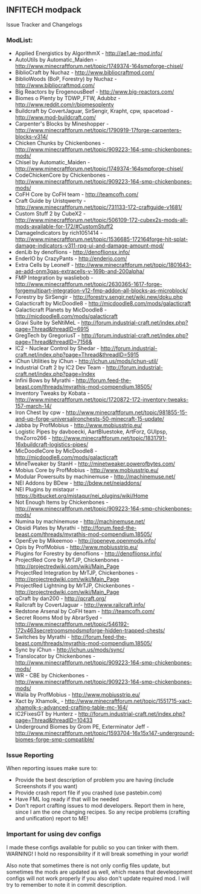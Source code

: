 ## INFITECH modpack

Issue Tracker and Changelogs

### ModList:
* Applied Energistics by AlgorithmX - http://ae1.ae-mod.info/
* AutoUtils by Automatic_Maiden - http://www.minecraftforum.net/topic/1749374-164smpforge-chisel/
* BiblioCraft by Nuchaz - http://www.bibliocraftmod.com/
* BiblioWoods (BoP, Forestry) by Nuchaz - http://www.bibliocraftmod.com/
* Big Reactors by ErogenousBeef - http://www.big-reactors.com/
* Biomes o Plenty by TDWP_FTW, Adubbz - http://www.reddit.com/r/biomesoplenty
* Buildcraft by CovertJaguar, SirSengir, Krapht, cpw, spacetoad - http://www.mod-buildcraft.com/
* Carpenter's Blocks by Mineshopper - http://www.minecraftforum.net/topic/1790919-17forge-carpenters-blocks-v314/
* Chicken Chunks by Chickenbones - http://www.minecraftforum.net/topic/909223-164-smp-chickenbones-mods/
* Chisel by Automatic_Maiden - http://www.minecraftforum.net/topic/1749374-164smpforge-chisel/
* CodeChickenCore by Chickenbones - http://www.minecraftforum.net/topic/909223-164-smp-chickenbones-mods/
* CoFH Core by CoFH team - http://teamcofh.com/
* Craft Guide by Uristqwerty - http://www.minecraftforum.net/topic/731133-172-craftguide-v1681/
* Custom Stuff 2 by CubeX2 - http://www.minecraftforum.net/topic/506109-172-cubex2s-mods-all-mods-available-for-172/#CustomStuff2
* DamageIndicators by rich1051414 - http://www.minecraftforum.net/topic/1536685-172164forge-hit-splat-damage-indicators-v311-rpg-ui-and-damage-amount-mod/
* denLib by denoflions - http://denoflionsx.info/ 
* EnderIO by CrazyPants  - http://enderio.com/
* Extra Cells by Leonelf - http://www.minecraftforum.net/topic/1801643-ae-add-onm3gas-extracells-v-169b-and-200alpha/
* FMP Integration by wasliebob - http://www.minecraftforum.net/topic/2630365-1617-forge-forgemultipart-integration-v12-fmp-addon-all-blocks-as-microblock/
* Forestry by SirSengir - http://forestry.sengir.net/wiki.new/doku.php
* Galacticraft by MicDoodle8 - http://micdoodle8.com/mods/galacticraft
* Galacticraft Planets by MicDoodle8 - http://micdoodle8.com/mods/galacticraft
* Gravi Suite by SeNtiMeL - http://forum.industrial-craft.net/index.php?page=Thread&threadID=6915
* GregTech by GregoriusT - http://forum.industrial-craft.net/index.php?page=Thread&threadID=7156&
* IC2 - Nuclear Control by Shedar - http://forum.industrial-craft.net/index.php?page=Thread&threadID=5915
* iChun Utilities by iChun - http://ichun.us/mods/ichun-util/
* Industrial Craft 2 by IC2 Dev Team - http://forum.industrial-craft.net/index.php?page=Index
* Infini Bows by Myrathi - http://forum.feed-the-beast.com/threads/myrathis-mod-compendium.18505/
* Inventory Tweaks by Kobata - http://www.minecraftforum.net/topic/1720872-172-inventory-tweaks-157-march-14/
* Iron Chest by cpw - http://www.minecraftforum.net/topic/981855-15-and-up-forge-universalironchests-50-minecraft-15-update/
* Jabba by ProfMobius - http://www.mobiusstrip.eu/
* Logistic Pipes by davboecki, AartBluestoke, ArtForz, GUIpsp, theZorro266 - http://www.minecraftforum.net/topic/1831791-16xbuildcraft-logistics-pipes/
* MicDoodleCore by MicDoodle8 - http://micdoodle8.com/mods/galacticraft
* MineTweaker by StanH - http://minetweaker.powerofbytes.com/
* Mobius Core by ProfMobius - http://www.mobiusstrip.eu/
* Modular Powersuits by machinemuse - http://machinemuse.net/
* NEI Addons by BDew - http://bdew.net/neiaddons/
* NEI Plugins by mistaqur - https://bitbucket.org/mistaqur/nei_plugins/wiki/Home
* Not Enough Items by Chickenbones - http://www.minecraftforum.net/topic/909223-164-smp-chickenbones-mods/
* Numina by machinemuse - http://machinemuse.net/
* Obsidi Plates by Myrathi - http://forum.feed-the-beast.com/threads/myrathis-mod-compendium.18505/
* OpenEye by Mikeemoo - http://openeye.openmods.info/
* Opis by ProfMobius - http://www.mobiusstrip.eu/
* Plugins for Forestry by denoflions - http://denoflionsx.info/
* ProjectRed Core by MrTJP, Chickenbones - http://projectredwiki.com/wiki/Main_Page
* ProjectRed Integration by MrTJP, Chickenbones - http://projectredwiki.com/wiki/Main_Page
* ProjectRed Lightning by MrTJP, Chickenbones - http://projectredwiki.com/wiki/Main_Page
* qCraft by dan200 - http://qcraft.org/
* Railcraft by CovertJaguar - http://www.railcraft.info/
* Redstone Arsenal by CoFH team - http://teamcofh.com/
* Secret Rooms Mod by AbrarSyed - http://www.minecraftforum.net/topic/546192-172v463secretroomsmodsmpforge-hidden-trapped-chests/
* Switches by Myrathi - http://forum.feed-the-beast.com/threads/myrathis-mod-compendium.18505/
* Sync by iChun - http://ichun.us/mods/sync/
* Translocator by Chickenbones - http://www.minecraftforum.net/topic/909223-164-smp-chickenbones-mods/
* WR - CBE by Chickenbones - http://www.minecraftforum.net/topic/909223-164-smp-chickenbones-mods/
* Waila by ProfMobius - http://www.mobiusstrip.eu/
* Xact by Xhamolk_ - http://www.minecraftforum.net/topic/1551715-xact-xhamolk-s-advanced-crafting-table-mc-164/
* IC2FixesGT by Hunterz - http://forum.industrial-craft.net/index.php?page=Thread&threadID=10433
* Underground Biomes by Grom PE, Exterminator Jeff - http://www.minecraftforum.net/topic/1593704-16x15x147-underground-biomes-forge-smp-compatible/

### Issue Reporting
When reporting issues make sure to:
* Provide the best description of problem you are having (include Screenshots if you want)
* Provide crash report file if you crashed (use pastebin.com)
* Have FML log ready if that will be needed
* Don't report crafting issues to mod developers. Report them in here, since I am the one changing recipes. So any recipe problems (crafting and unification) report to ME!

### Important for using dev configs
I made these configs available for public so you can tinker with them. WARNING! I hold no responsibility if it will break something in your world!

Also note that sometimes there is not only config files update, but sometimes the mods are updated as well, which means that develeopment configs will not work properly if you also don't update required mod. I will try to remember to note it in commit description.
